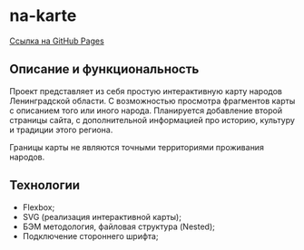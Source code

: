 # na-karte
[Ссылка на GitHub Pages](https://yaroslav-chertov.github.io/na-karte/)

## Описание и функциональность

Проект представляет из себя простую интерактивную карту народов Ленинградской области. С возможностью просмотра фрагментов карты с описанием того или иного народа. Планируется добавление второй страницы сайта, с дополнительной информацией про историю, культуру и традиции этого региона.

Границы карты не являются точными территориями проживания народов.

## Технологии

* Flexbox;
* SVG (реализация интерактивной карты);
* БЭМ методология, файловая структура (Nested);
* Подключение стороннего шрифта;
